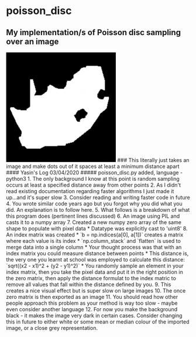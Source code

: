 # poisson_disc
## My implementation/s of Poisson disc sampling over an image
<img src=https://github.com/yasingam/poisson_disc/blob/master/in.tif>
### This literally just takes an image and make dots out of it spaces at least a minimum distance apart
#### Yasin's Log 03/04/2020
##### poisson_disc.py added, language - python3
1. The only background I know at this point is random sampling occurs at least a specified distance away from other points
2. As I didn't read existing documentation regarding faster algorithms I just made it up...and it's super slow
3. Consider reading and writing faster code in future
4. You wrote similar code years ago but you forgot why you did what you did. An explanation is to follow here.
5. What follows is a breakdown of what this program does (pertinent lines discussed)
6. An image using PIL and casts it to a numpy array
7. Created a new numpy zero array of the same shape to populate with pixel data
    * Datatype was explicitly cast to 'uint8'
8. An index matrix was created
    * `b = np.indices(a[0], a[1])` creates a matrix where each value is its index
    * `np.column_stack` and `flatten` is used to merge data into a single column
    * Your thought process was that with an index matrix you could measure distance between points
    * This distance is, the very one you learnt at school was employed to calculate this distance: `sqrt((x2 - x1)^2 + (y2 - y1)^2)`
    * You randomly sample an element in your index matrix, then you take the pixel data and put it in the right position in the zero matrix, then apply the distance formulat to the index matric to remove all values that fall within the distance defined by you.
9. This creates a nice visual effect but is super slow on large images
10. The once zero matrix is then exported as an image
11. You should read how other people approach this problem as your method is way too slow - maybe even consider another language
12. For now you make the background black - it makes the image very dark in certain cases. Consider changing this in future to either white or some mean or median colour of the imported image, or a close grey representation.
